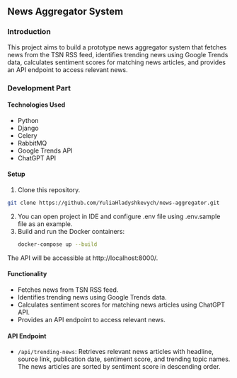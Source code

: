 ## News Aggregator System

### Introduction
This project aims to build a prototype news aggregator system that fetches news from the TSN RSS feed, identifies trending news using Google Trends data, calculates sentiment scores for matching news articles, and provides an API endpoint to access relevant news.

### Development Part

#### Technologies Used
- Python
- Django
- Celery
- RabbitMQ
- Google Trends API
- ChatGPT API

#### Setup
1. Clone this repository.
```bash
git clone https://github.com/YuliaHladyshkevych/news-aggregator.git
```
2. You can open project in IDE and configure .env file using .env.sample file 
as an example.
3. Build and run the Docker containers:
    ````bash
    docker-compose up --build
The API will be accessible at http://localhost:8000/.

#### Functionality
- Fetches news from TSN RSS feed.
- Identifies trending news using Google Trends data.
- Calculates sentiment scores for matching news articles using ChatGPT API.
- Provides an API endpoint to access relevant news.

#### API Endpoint
- `/api/trending-news`: Retrieves relevant news articles with headline, source link, publication date, sentiment score, and trending topic names. The news articles are sorted by sentiment score in descending order.
